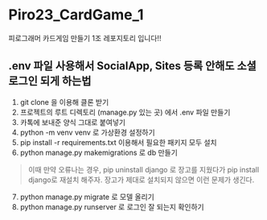 # Piro23_CardGame_1
피로그래머 카드게임 만들기 1조 레포지토리 입니다!!
<br>
## .env 파일 사용해서 SocialApp, Sites 등록 안해도 소셜 로그인 되게 하는법
1. git clone 을 이용해 클론 받기
2. 프로젝트의 루트 디렉토리 (manage.py 있는 곳) 에서 .env 파일 만들기
3. 카톡에 보내준 양식 그대로 붙여넣기
4. python -m venv venv 로 가상환경 설정하기
5. pip install -r requirements.txt 이용해서 필요한 패키지 모두 설치
6. python manage.py makemigrations 로 db 만들기
> 이때 만약 오류나는 경우, pip uninstall django 로 장고를 지웠다가 pip install django로 재설치 해주자. 장고가 제대로 설치되지 않으면 이런 문제가 생긴다.
7. python manage.py migrate 로 모델 올리기
8. python manage.py runserver 로 로그인 잘 되는지 확인하기

